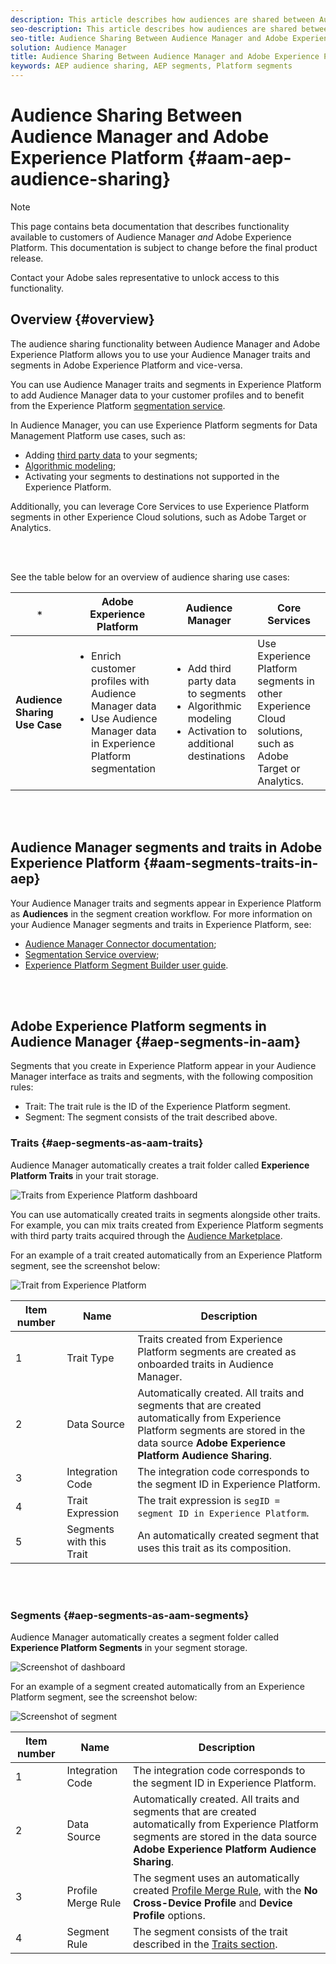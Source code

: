 ```yaml
---
description: This article describes how audiences are shared between Audience Manager and Adobe Experience Platform.
seo-description: This article describes how audiences are shared between Audience Manager and Adobe Experience Platform.
seo-title: Audience Sharing Between Audience Manager and Adobe Experience Platform
solution: Audience Manager
title: Audience Sharing Between Audience Manager and Adobe Experience Platform
keywords: AEP audience sharing, AEP segments, Platform segments
---
```


# Audience Sharing Between Audience Manager and Adobe Experience Platform {#aam-aep-audience-sharing}

>[!NOTE]
>
>This page contains beta documentation that describes functionality available to customers of Audience Manager *and* Adobe Experience Platform. This documentation is subject to change before the final product release.
>
> Contact your Adobe sales representative to unlock access to this functionality.

## Overview {#overview}

The audience sharing functionality between Audience Manager and Adobe Experience Platform allows you to use your Audience Manager traits and segments in Adobe Experience Platform and vice-versa.

You can use Audience Manager traits and segments in Experience Platform to add Audience Manager data to your customer profiles and to benefit from the Experience Platform [segmentation service](https://www.adobe.io/apis/experienceplatform/home/profile-identity-segmentation/profile-identity-segmentation-services.html#!end-user/markdown/segmentation_overview/segmentation.md). 

In Audience Manager, you can use Experience Platform segments for Data Management Platform use cases, such as:
* Adding [third party data](/help/using/overview/data-types-collected.md#third-party-data) to your segments;
* [Algorithmic modeling](/help/using/features/algorithmic-models/understanding-models.md);
* Activating your segments to destinations not supported in the Experience Platform.

Additionally, you can leverage Core Services to use Experience Platform segments in other Experience Cloud solutions, such as Adobe Target or Analytics. 

<br>&nbsp;

See the table below for an overview of audience sharing use cases:

`*` | **Adobe Experience Platform** | **Audience Manager** | **Core Services**
---------|----------|---------|---------
 **Audience Sharing Use Case** | <ul><li>Enrich customer profiles with Audience Manager data</li><li>Use Audience Manager data in Experience Platform segmentation</li></ul> | <ul><li>Add third party data to segments</li><li>Algorithmic modeling</li><li>Activation to additional destinations</li></ul> | Use Experience Platform segments in other Experience Cloud solutions, such as Adobe Target or Analytics.

<br>&nbsp;

## Audience Manager segments and traits in Adobe Experience Platform {#aam-segments-traits-in-aep}

Your Audience Manager traits and segments appear in Experience Platform as **Audiences** in the segment creation workflow. For more information on your Audience Manager segments and traits in Experience Platform, see:

* [Audience Manager Connector documentation](https://www.adobe.io/apis/experienceplatform/home/data-ingestion/data-ingestion-services.html#!api-specification/markdown/narrative/technical_overview/acp_connectors_overview/audience_manager_connector.md);
* [Segmentation Service overview](https://www.adobe.io/apis/experienceplatform/home/profile-identity-segmentation/profile-identity-segmentation-services.html#!end-user/markdown/segmentation_overview/segmentation.md);
* [Experience Platform Segment Builder user guide](https://www.adobe.io/apis/experienceplatform/home/profile-identity-segmentation/profile-identity-segmentation-services.html#!end-user/markdown/segmentation_overview/segment-builder-guide.md).

<br>&nbsp;

## Adobe Experience Platform segments in Audience Manager {#aep-segments-in-aam}

Segments that you create in Experience Platform appear in your Audience Manager interface as traits and segments, with the following composition rules:
* Trait: The trait rule is the ID of the Experience Platform segment.
* Segment: The segment consists of the trait described above.

### Traits {#aep-segments-as-aam-traits}

Audience Manager automatically creates a trait folder called **Experience Platform Traits** in your trait storage.  

![Traits from Experience Platform dashboard](/help/using/integration/integration-aep/assets/aep-traits-dashboard.png)

You can use automatically created traits in segments alongside other traits. For example, you can mix traits created from Experience Platform segments with third party traits acquired through the [Audience Marketplace](/help/using/features/audience-marketplace/audience-marketplace.md).

For an example of a trait created automatically from an Experience Platform segment, see the screenshot below:

![Trait from Experience Platform](/help/using/integration/integration-aep/assets/aep-trait-numbered.png)


Item number | Name | Description
---------|----------|---------
 1 | Trait Type | Traits created from Experience Platform segments are created as onboarded traits in Audience Manager.
 2 | Data Source | Automatically created. All traits and segments that are created automatically from Experience Platform segments are stored in the data source **Adobe Experience Platform Audience Sharing**.
 3 | Integration Code | The integration code corresponds to the segment ID in Experience Platform.
 4 | Trait Expression | The trait expression is `segID = segment ID in Experience Platform`.
 5 | Segments with this Trait | An automatically created segment that uses this trait as its composition. 

<br>&nbsp;

### Segments {#aep-segments-as-aam-segments}

Audience Manager automatically creates a segment folder called **Experience Platform Segments** in your segment storage. 

![Screenshot of dashboard](/help/using/integration/integration-aep/assets/aep-segments-dashboard.png)

For an example of a segment created automatically from an Experience Platform segment, see the screenshot below:

![Screenshot of segment](/help/using/integration/integration-aep/assets/aep-segment-numbered.png)

Item number | Name | Description
---------|----------|---------
 1 | Integration Code | The integration code corresponds to the segment ID in Experience Platform.
 2 | Data Source | Automatically created. All traits and segments that are created automatically from Experience Platform segments are stored in the data source **Adobe Experience Platform Audience Sharing**.
 3 | Profile Merge Rule | The segment uses an automatically created [Profile Merge Rule](/help/using/features/profile-merge-rules/merge-rules-overview.md), with the **No Cross-Device Profile** and **Device Profile** options.
 4 | Segment Rule | The segment consists of the trait described in the [Traits section](#aep-segments-as-aam-traits).